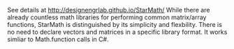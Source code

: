 See details at http://designengrlab.github.io/StarMath/
While there are already countless math libraries for performing common matrix/array functions, StarMath is distinguished by its simplicity and flexbility. There is no need to declare vectors and matrices in a specific library format. It works simliar to Math.function calls in C#.

